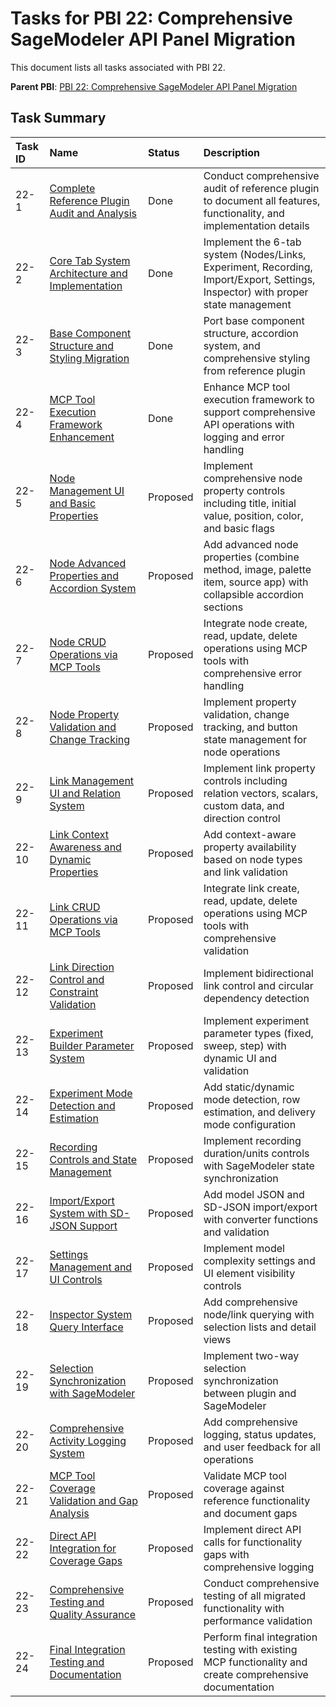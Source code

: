 # Tasks for PBI 22: Comprehensive SageModeler API Panel Migration

This document lists all tasks associated with PBI 22.

**Parent PBI**: [PBI 22: Comprehensive SageModeler API Panel Migration](./prd.md)

## Task Summary

| Task ID | Name | Status | Description |
| :------ | :--- | :------ | :---------- |
| 22-1 | [Complete Reference Plugin Audit and Analysis](./22-1.md) | Done | Conduct comprehensive audit of reference plugin to document all features, functionality, and implementation details |
| 22-2 | [Core Tab System Architecture and Implementation](./22-2.md) | Done | Implement the 6-tab system (Nodes/Links, Experiment, Recording, Import/Export, Settings, Inspector) with proper state management |
| 22-3 | [Base Component Structure and Styling Migration](./22-3.md) | Done | Port base component structure, accordion system, and comprehensive styling from reference plugin |
| 22-4 | [MCP Tool Execution Framework Enhancement](./22-4.md) | Done | Enhance MCP tool execution framework to support comprehensive API operations with logging and error handling |
| 22-5 | [Node Management UI and Basic Properties](./22-5.md) | Proposed | Implement comprehensive node property controls including title, initial value, position, color, and basic flags |
| 22-6 | [Node Advanced Properties and Accordion System](./22-6.md) | Proposed | Add advanced node properties (combine method, image, palette item, source app) with collapsible accordion sections |
| 22-7 | [Node CRUD Operations via MCP Tools](./22-7.md) | Proposed | Integrate node create, read, update, delete operations using MCP tools with comprehensive error handling |
| 22-8 | [Node Property Validation and Change Tracking](./22-8.md) | Proposed | Implement property validation, change tracking, and button state management for node operations |
| 22-9 | [Link Management UI and Relation System](./22-9.md) | Proposed | Implement link property controls including relation vectors, scalars, custom data, and direction control |
| 22-10 | [Link Context Awareness and Dynamic Properties](./22-10.md) | Proposed | Add context-aware property availability based on node types and link validation |
| 22-11 | [Link CRUD Operations via MCP Tools](./22-11.md) | Proposed | Integrate link create, read, update, delete operations using MCP tools with comprehensive validation |
| 22-12 | [Link Direction Control and Constraint Validation](./22-12.md) | Proposed | Implement bidirectional link control and circular dependency detection |
| 22-13 | [Experiment Builder Parameter System](./22-13.md) | Proposed | Implement experiment parameter types (fixed, sweep, step) with dynamic UI and validation |
| 22-14 | [Experiment Mode Detection and Estimation](./22-14.md) | Proposed | Add static/dynamic mode detection, row estimation, and delivery mode configuration |
| 22-15 | [Recording Controls and State Management](./22-15.md) | Proposed | Implement recording duration/units controls with SageModeler state synchronization |
| 22-16 | [Import/Export System with SD-JSON Support](./22-16.md) | Proposed | Add model JSON and SD-JSON import/export with converter functions and validation |
| 22-17 | [Settings Management and UI Controls](./22-17.md) | Proposed | Implement model complexity settings and UI element visibility controls |
| 22-18 | [Inspector System Query Interface](./22-18.md) | Proposed | Add comprehensive node/link querying with selection lists and detail views |
| 22-19 | [Selection Synchronization with SageModeler](./22-19.md) | Proposed | Implement two-way selection synchronization between plugin and SageModeler |
| 22-20 | [Comprehensive Activity Logging System](./22-20.md) | Proposed | Add comprehensive logging, status updates, and user feedback for all operations |
| 22-21 | [MCP Tool Coverage Validation and Gap Analysis](./22-21.md) | Proposed | Validate MCP tool coverage against reference functionality and document gaps |
| 22-22 | [Direct API Integration for Coverage Gaps](./22-22.md) | Proposed | Implement direct API calls for functionality gaps with comprehensive logging |
| 22-23 | [Comprehensive Testing and Quality Assurance](./22-23.md) | Proposed | Conduct comprehensive testing of all migrated functionality with performance validation |
| 22-24 | [Final Integration Testing and Documentation](./22-24.md) | Proposed | Perform final integration testing with existing MCP functionality and create comprehensive documentation | 